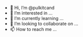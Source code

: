- 👋 Hi, I’m @pulkitcand
- 👀 I’m interested in ...
- 🌱 I’m currently learning ...
- 💞️ I’m looking to collaborate on ...
- 📫 How to reach me ...

<!---
pulkitcand/pulkitcand is a ✨ special ✨ repository because its `README.md` (this file) appears on your GitHub profile.
You can click the Preview link to take a look at your changes.
--->
